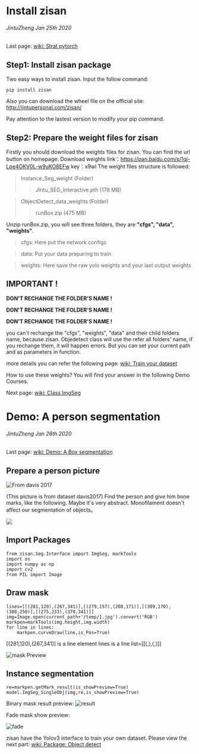 # Install zisan
######  JintuZheng  Jan 25th 2020
Last page:  [wiki: Strat pytorch](http://jintupersonal.com/zisan/doc/1.html)

## Step1: Install zisan package
Two easy ways to install zisan.
Input the follow command:

    pip install zisan
   
  Also you can download the wheel file on the official site:
  http://jintupersonal.com/zisan/


Pay attention to the lastest version to modify your pip command.


## Step2: Prepare the weight files for zisan
Firstly you should download the weights files for zisan.
You can find the url button on homepage: Download weights
link：https://pan.baidu.com/s/1qj-Lpe4OKV0L-w9uKO8EFw 
key：x9wl 
The weight files structure is followed:
> Instance_Seg_weight (Folder)
> >Jintu_SEG_Interactive.pth (178 MB)

>ObjectDetect_data_weights (Folder)
>>runBox.zip (475 MB)

Unzip runBox.zip, you will see three folders, they are **"cfgs", "data", "weights"**.

> cfgs: Here put the network configs

> data: Put your data preparing to train 

> weights: Here save the raw yolo weights and your last output weights

## IMPORTANT  !
**DON'T RECHANGE THE FOLDER'S NAME !**

**DON'T RECHANGE THE FOLDER'S NAME !**

**DON'T RECHANGE THE FOLDER'S NAME !**

you can't rechange the "cfgs", "weights", "data" and their child folders name, because zisan. Objedetect class will use the refer all folders' name, if you rechange them, it will happen errors. But you can set your current path and as parameters in function.

more details you can refer the following page: [wiki: Train your dataset](http://jintupersonal.com/zisan/doc/7.html)

How to use these weights?
You will find your answer in the following Demo Courses.

Next page:  [wiki: Class ImgSeg](http://jintupersonal.com/zisan/doc/3.html)

# Demo: A person segmentation
######  JintuZheng  Jan 26th 2020
Last page:  [wiki: Demo: A Box segmentation](http://jintupersonal.com/zisan/doc/4.html)
## Prepare a person picture
![From davis 2017](http://jintupersonal.com/zisan/doc/images/5.1.jpg?v=1&type=image)

(This picture is from dataset davis2017)
Find the person and give him bone marks, like the following. Maybe it's very abstract. Monofilament doesn't affect our segmentation of objects。

![](http://jintupersonal.com/zisan/doc/images/5.2.jpg?v=1&type=image)

## Import Packages

    from zisan.Seg.Interface import ImgSeg, markTools
    import os
    import numpy as np
    import cv2
    from PIL import Image

## Draw mask

    lines=[[(281,120),(267,341)],[(279,157),(208,171)],[(309,170),(308,250)],[(275,233),(370,341)]]
    img=Image.open(current_path+'/temp/1.jpg').convert('RGB')
    markpen=markTools(img.height,img.width)
    for line in lines:
    	markpen.curveDraw(line,is_Pos=True)

[(281,120),(267,341)] is a line element
lines is a line list=[[(,),(,)]]

![mask Preview](http://jintupersonal.com/zisan/doc/images/5.3.jpg?v=1&type=image)


## Instance segmentation

    re=markpen.getMark_result(is_showPreview=True)
    model.ImgSeg_SingleObj(img,re,is_showPreview=True)
   
   Binary mask result preview:
   ![result](http://jintupersonal.com/zisan/doc/images/5.4.jpg?v=1&type=image)


Fade mask show preview:

![fade](http://jintupersonal.com/zisan/doc/images/5.5.jpg?v=1&type=image)

zisan have the Yolov3 interface to train your own dataset.
Please view the next part:
[wiki: Package: Object detect](http://jintupersonal.com/zisan/doc/6.html)

